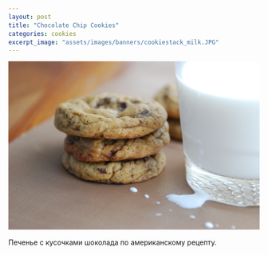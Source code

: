 ```yaml
---
layout: post
title: "Chocolate Chip Cookies"
categories: cookies
excerpt_image: "assets/images/banners/cookiestack_milk.JPG"
---
```



![Chocolate Chip Cookies](/assets/images/banners/cookiestack_milk.JPG)

Печенье с кусочками шоколада по американскому рецепту.